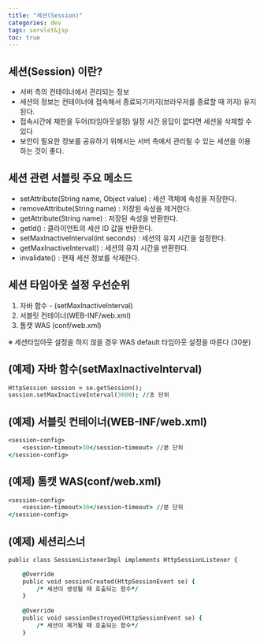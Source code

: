 ```yaml
---
title: "세션(Session)"
categories: dev
tags: servlet&jsp
toc: true
---
```


## 세션(Session) 이란?
- 서버 측의 컨테이너에서 관리되는 정보
- 세션의 정보는 컨테이너에 접속해서 종료되기까지(브라우저를 종료할 때 까지) 유지된다.
- 접속시간에 제한을 두어(타임아웃설정) 일정 시간 응답이 없다면 세션을 삭제할 수 있다
- 보안이 필요한 정보를 공유하기 위해서는 서버 측에서 관리될 수 있는 세션을 이용하는 것이 좋다.  


## 세션 관련 서블릿 주요 메소드
- setAttribute(String name, Object value) : 세션 객체에 속성을 저장한다.
- removeAttribute(String name) : 저장된 속성을 제거한다.
- getAttribute(String name) : 저장된 속성을 반환한다.
- getId() : 클라이언트의 세션 ID 값을 반환한다.
- setMaxInactiveInterval(int seconds) : 세션의 유지 시간을 설정한다.
- getMaxInactiveInterval() : 세션의 유지 시간을 반환한다.
- invalidate() : 현재 세션 정보를 삭제한다.




## 세션 타임아웃 설정 우선순위

1. 자바 함수 - (setMaxInactiveInterval)
2. 서블릿 컨테이너(WEB-INF/web.xml)
3. 톰캣 WAS (conf/web.xml)

※ 세션타임아웃 설정을 하지 않을 경우 WAS default 타임아웃 설정을 따른다 (30분)

## (예제) 자바 함수(setMaxInactiveInterval)
~~~j
HttpSession session = se.getSession();
session.setMaxInactiveInterval(3600); //초 단위
~~~

## (예제) 서블릿 컨테이너(WEB-INF/web.xml)
~~~j
<session-config>
    <session-timeout>30</session-timeout> //분 단위
</session-config>
~~~

## (예제) 톰캣 WAS(conf/web.xml)
~~~j
<session-config>
    <session-timeout>30</session-timeout> //분 단위
</session-config>
~~~


## (예제) 세션리스너
~~~j
public class SessionListenerImpl implements HttpSessionListener {

	@Override
	public void sessionCreated(HttpSessionEvent se) {
		/* 세션이 생성될 때 호출되는 함수*/
	}
	
	@Override
	public void sessionDestroyed(HttpSessionEvent se) {
		/* 세션이 제거될 때 호출되는 함수*/	
	}
	
~~~